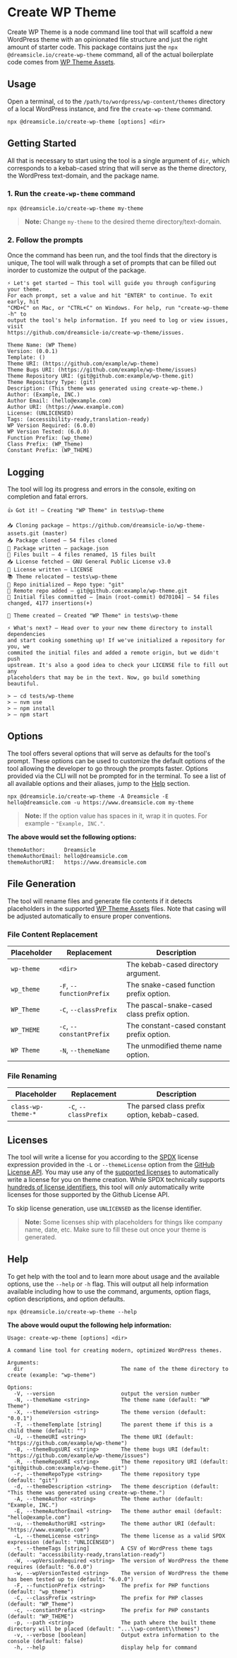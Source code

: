 # Create WP Theme

Create WP Theme is a node command line tool that will scaffold a new WordPress theme with an opinionated file structure and just the right amount of starter code. This package contains just the `npx @dreamsicle.io/create-wp-theme` command, all of the actual boilerplate code comes from [WP Theme Assets](https://github.com/dreamsicle-io/wp-theme-assets).

## Usage

Open a terminal, `cd` to the `/path/to/wordpress/wp-content/themes` directory of a local WordPress instance, and fire the `create-wp-theme` command.

```shell 
npx @dreamsicle.io/create-wp-theme [options] <dir>
```

## Getting Started

All that is necessary to start using the tool is a single argument of `dir`, which corresponds to a kebab-cased string that will serve as the theme directory, the WordPress text-domain, and the package name.

### 1. Run the `create-wp-theme` command

```shell
npx @dreamsicle.io/create-wp-theme my-theme
```

> **Note:** Change `my-theme` to the desired theme directory/text-domain.

### 2. Follow the prompts

Once the command has been run, and the tool finds that the directory is unique, The tool will walk through a set of prompts that can be filled out inorder to customize the output of the package. 

```
⚡ Let's get started ― This tool will guide you through configuring your theme.
For each prompt, set a value and hit "ENTER" to continue. To exit early, hit
"CMD+C" on Mac, or "CTRL+C" on Windows. For help, run "create-wp-theme -h" to
output the tool's help information. If you need to log or view issues, visit
https://github.com/dreamsicle-io/create-wp-theme/issues.

Theme Name: (WP Theme)
Version: (0.0.1) 
Template: () 
Theme URI: (https://github.com/example/wp-theme) 
Theme Bugs URI: (https://github.com/example/wp-theme/issues) 
Theme Repository URI: (git@github.com:example/wp-theme.git) 
Theme Repository Type: (git) 
Description: (This theme was generated using create-wp-theme.) 
Author: (Example, INC.) 
Author Email: (hello@example.com) 
Author URI: (https://www.example.com) 
License: (UNLICENSED) 
Tags: (accessibility-ready,translation-ready) 
WP Version Required: (6.0.0) 
WP Version Tested: (6.0.0) 
Function Prefix: (wp_theme) 
Class Prefix: (WP_Theme) 
Constant Prefix: (WP_THEME)
```

## Logging

The tool will log its progress and errors in the console, exiting on completion and fatal errors.

```
👍 Got it! ― Creating "WP Theme" in tests\wp-theme

📥 Cloning package ― https://github.com/dreamsicle-io/wp-theme-assets.git (master)
📥 Package cloned ― 54 files cloned
🔨 Package written ― package.json
🔨 Files built ― 4 files renamed, 15 files built
📥 License fetched ― GNU General Public License v3.0
📄 License written ― LICENSE
📚 Theme relocated ― tests\wp-theme
📁 Repo initialized ― Repo type: "git"
🔗 Remote repo added ― git@github.com:example/wp-theme.git
💾 Initial files committed ― [main (root-commit) 0d70104] ― 54 files changed, 4177 insertions(+)

🚀 Theme created ― Created "WP Theme" in tests\wp-theme

⚡ What's next? ― Head over to your new theme directory to install dependencies
and start cooking something up! If we've initialized a repository for you, we
commited the initial files and added a remote origin, but we didn't push
upstream. It's also a good idea to check your LICENSE file to fill out any
placeholders that may be in the text. Now, go build something beautiful.

> ― cd tests/wp-theme
> ― nvm use
> ― npm install
> ― npm start
```

## Options

The tool offers several options that will serve as defaults for the tool's prompt. These options can be used to customize the default options of the tool allowing the developer to go through the prompts faster. Options provided via the CLI will not be prompted for in the terminal. To see a list of all available options and their aliases, jump to the [Help](#help) section.

```shell 
npx @dreamsicle.io/create-wp-theme -A Dreamsicle -E hello@dreamsicle.com -u https://www.dreamsicle.com my-theme
```

> **Note:** If the option value has spaces in it, wrap it in quotes. For example - `"Example, INC."`.

**The above would set the following options:**

```
themeAuthor:      Dreamsicle
themeAuthorEmail: hello@dreamsicle.com
themeAuthorURI:   https://www.dreamsicle.com
```

## File Generation

The tool will rename files and generate file contents if it detects placeholders in the supported [WP Theme Assets](https://github.com/dreamsicle-io/wp-theme-assets) files. Note that casing will be adjusted automatically to ensure proper conventions.

### File Content Replacement

| Placeholder | Replacement              | Description                                 |
| ----------- | ------------------------ | ------------------------------------------- | 
| `wp-theme`  | `<dir>`                  | The kebab-cased directory argument.         |
| `wp_theme`  | `-F`, `--functionPrefix` | The snake-cased function prefix option.     |
| `WP_Theme`  | `-C`, `--classPrefix`    | The pascal-snake-cased class prefix option. |
| `WP_THEME`  | `-c`, `--constantPrefix` | The constant-cased constant prefix option.  |
| `WP Theme`  | `-N`, `--themeName`      | The unmodified theme name option.           |

### File Renaming

| Placeholder        | Replacement           | Description                                  |
| ------------------ | --------------------- | -------------------------------------------- | 
| `class-wp-theme-*` | `-C`, `--classPrefix` | The parsed class prefix option, kebab-cased. |

## Licenses

The tool will write a license for you according to the [SPDX](https://spdx.dev/) license expression provided in the `-L` or `--themeLicense` option from the [GitHub License API](https://docs.github.com/en/rest/licenses/licenses). You may use any of the [supported licenses](https://api.github.com/licenses?per_page=1000&page=1) to automatically write a license for you on theme creation. While SPDX technically supports [hundreds of license identifiers](https://spdx.org/licenses/), this tool will _only_ automatically write licenses for those supported by the Github License API.

To skip license generation, use `UNLICENSED` as the license identifier.

> **Note:** Some licenses ship with placeholders for things like company name, date, etc. Make sure to fill these out once your theme is generated.

## Help

To get help with the tool and to learn more about usage and the available options, use the `--help` or `-h` flag. This will output all help information available including how to use the command, arguments, option flags, option descriptions, and option defaults.

```shell
npx @dreamsicle.io/create-wp-theme --help
```

**The above would ouput the following help information:**

```
Usage: create-wp-theme [options] <dir>

A command line tool for creating modern, optimized WordPress themes.

Arguments:
  dir                               The name of the theme directory to create (example: "wp-theme")

Options:
  -V, --version                     output the version number
  -N, --themeName <string>          The theme name (default: "WP Theme")
  -X, --themeVersion <string>       The theme version (default: "0.0.1")
  -T, --themeTemplate [string]      The parent theme if this is a child theme (default: "")
  -U, --themeURI <string>           The theme URI (default: "https://github.com/example/wp-theme")
  -B, --themeBugsURI <string>       The theme bugs URI (default: "https://github.com/example/wp-theme/issues")
  -R, --themeRepoURI <string>       The theme repository URI (default: "git@github.com:example/wp-theme.git")
  -r, --themeRepoType <string>      The theme repository type (default: "git")
  -d, --themeDescription <string>   The theme description (default: "This theme was generated using create-wp-theme.")
  -A, --themeAuthor <string>        The theme author (default: "Example, INC.")
  -E, --themeAuthorEmail <string>   The theme author email (default: "hello@example.com")
  -u, --themeAuthorURI <string>     The theme author URI (default: "https://www.example.com")
  -L, --themeLicense <string>       The theme license as a valid SPDX expression (default: "UNLICENSED")
  -t, --themeTags [string]          A CSV of WordPress theme tags (default: "accessibility-ready,translation-ready")
  -W, --wpVersionRequired <string>  The version of WordPress the theme requires (default: "6.0.0")
  -w, --wpVersionTested <string>    The version of WordPress the theme has been tested up to (default: "6.0.0")
  -F, --functionPrefix <string>     The prefix for PHP functions (default: "wp_theme")
  -C, --classPrefix <string>        The prefix for PHP classes (default: "WP_Theme")
  -c, --constantPrefix <string>     The prefix for PHP constants (default: "WP_THEME")
  -p, --path <string>               The path where the built theme directory will be placed (default: "...\\wp-content\\themes")
  -v, --verbose [boolean]           Output extra information to the console (default: false)
  -h, --help                        display help for command
```

